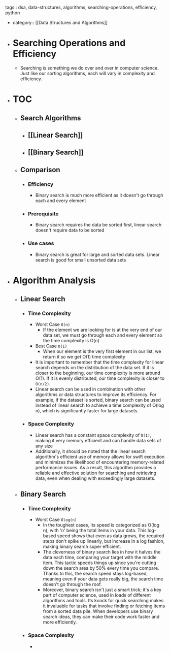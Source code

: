 tags:: dsa, data-structures, algorithms, searching-operations, efficiency, python

- category:: [[Data Structures and Algorithms]]
- # Searching Operations and Efficiency
	- Searching is something we do over and over in computer science. Just like our sorting algorithms, each will vary in complexity and efficiency.
- # TOC
	- ## Search Algorithms
		- ## [[Linear Search]]
		- ## [[Binary Search]]
	- ## Comparison
		- ### Efficiency
			- Binary search is much more efficient as it doesn't go through each and every element
		- ### Prerequisite
			- Binary search requires the data be sorted first, linear search doesn't require data to be sorted
		- ### Use cases
			- Binary search is great for large and sorted data sets. Linear search is good for small unsorted data sets
- # Algorithm Analysis
	- ## Linear Search
		- ### Time Complexity
			- Worst Case `O(n)`
				- If the element we are looking for is at the very end of our data set, we must go through each and every element so the time complexity is O(n)
			- Best Case `O(1)`
				- When our element is the very first element in our list, we return it so we get O(1) time complexity
			- It is important to remember that the time complexity for linear search depends on the distribution of the data set. If it is closer to the beginning, our time complexity is more around O(1). If it is evenly distributed, our time complexity is closer to `O(n/2)`.
			- Linear search can be used in combination with other algorithms or data structures to improve its efficiency. For example, if the dataset is sorted, binary search can be used instead of linear search to achieve a time complexity of O(log n), which is significantly faster for large datasets.
		- ### Space Complexity
			- Linear search has a constant space complexity of `O(1)`, making it very memory efficient and can handle data sets of any size
			- Additionally, it should be noted that the linear search algorithm's efficient use of memory allows for swift execution and minimizes the likelihood of encountering memory-related performance issues. As a result, this algorithm provides a reliable and effective solution for searching and retrieving data, even when dealing with exceedingly large datasets.
	- ## Binary Search
		- ### Time Complexity
			- Worst Case `Olog(n)`
				- In the toughest cases, its speed is categorized as O(log n), with 'n' being the total items in your data. This log-based speed shows that even as data grows, the required steps don't spike up linearly, but increase in a log fashion, making binary search super efficient.
				- The cleverness of binary search lies in how it halves the data each time, comparing your target with the middle item. This tactic speeds things up since you're cutting down the search area by 50% every time you compare. Thanks to this, the search speed stays log-based, meaning even if your data gets really big, the search time doesn't go through the roof.
				- Moreover, binary search isn't just a smart trick; it's a key part of computer science, used in loads of different algorithms and tools. Its knack for quick searching makes it invaluable for tasks that involve finding or fetching items from a sorted data pile. When developers use binary search ideas, they can make their code work faster and more efficiently.
		- ### Space Complexity
			-